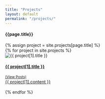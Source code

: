 ```yaml
---
title: "Projects"
layout: default
permalink: "/projects/"
---
```

<div class="container">
<h4 class="font-weight-bold spanborder"><span>{{page.title}}</span></h4>
{% assign project = site.projects[page.title] %}
    <div class="row gap-y listrecent listrecent listauthor">
    {% for project in site.projects %}
        <div class="col-lg-6 mb-4">
            <div class="p-4 border rounded">
            <div class="row">
            <div class="col-md-3 mb-4 mb-md-0">
<img alt="{{ project[1].title }}" src="{{site.url}}{{ project[1].img_path }}" class="img-thumbnail"></div>
            <div class="col-md-9">
            <a href="{{site.url}}/project-{{ project[1].project_name | slugify }}">
            <h4 class="text-dark mb-0"> {{ project[1].title }} </h4>
            <small class="d-inline-block mt-1 mb-3 font-weight-normal">(View Posts)</small>
            <div class="excerpt">
            {{ project[1].content }}</div>
            </a>
            <div class="icon-block mt-3 d-flex justify-content-between">  
            <div>
            <a target="_blank" href="{{ project[1].instagram }}"><i class="fa fa-instagram text-muted" aria-hidden="true"></i></a> &nbsp;
            <a target="_blank" href="{{ project[1].website }}"><i class="fa fa-globe text-muted" aria-hidden="true"></i></a> &nbsp;
            </div>
            </div>
            </div>
            </div>
            </div>
        </div>
    {% endfor %}
    </div>
</div>
